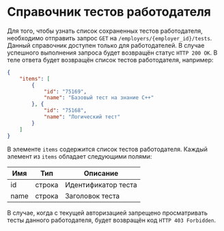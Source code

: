 # Справочник тестов работодателя #

Для того, чтобы узнать список сохраненных тестов работодателя, необходимо отправить запрос `GET` на `/employers/{employer_id}/tests`.
Данный справочник доступен только для работодателей.
В случае успешного выполнения запроса будет возвращён статус `HTTP 200 OK`. В теле ответа будет возвращён список тестов работодателя, например:

```json
{
    "items": [
        {
            "id": "75169", 
            "name": "Базовый тест на знание C++"
        }, {
            "id": "75168", 
            "name": "Логический тест"
        }
    ]
}
```

В элементе `items` содержится список тестов работодателя.
Каждый элемент из `items` обладает следующими полями:

 Имя | Тип | Описание
 --- | --- | ---
 id | строка | Идентификатор теста
 name | строка | Заголовок теста

В случае, когда с текущей авторизацией запрещено просматривать тесты данного работодателя, будет возвращён код `HTTP 403 Forbidden`.

